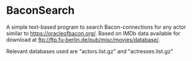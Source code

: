 # BaconSearch

A simple text-based program to search Bacon-connections for any actor similar to https://oracleofbacon.org/.
Based on IMDb data available for download at ftp://ftp.fu-berlin.de/pub/misc/movies/database/. 

Relevant databases used are "actors.list.gz" and "actresses.list.gz"


